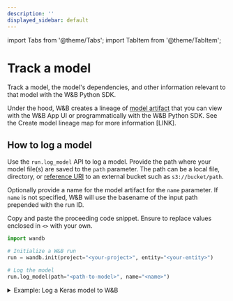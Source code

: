 ```yaml
---
description: ''
displayed_sidebar: default
---
```

import Tabs from '@theme/Tabs';
import TabItem from '@theme/TabItem';

# Track a model 

Track a model, the model's dependencies, and other information relevant to that model with the W&B Python SDK. 

Under the hood, W&B creates a lineage of [model artifact](./model-management-concepts.md#model-artifact) that you can view with the W&B App UI or programmatically with the W&B Python SDK. See the Create model lineage map for more information [LINK].

## How to log a model

Use the `run.log_model` API to log a model. Provide the path where your model file(s) are saved to the `path` parameter. The path can be a local file, directory, or [reference URI](../artifacts/track-external-files.md#amazon-s3--gcs--azure-blob-storage-references) to an external bucket such as `s3://bucket/path`. 

Optionally provide a name for the model artifact for the `name` parameter. If `name` is not specified, W&B will use the basename of the input path prepended with the run ID. 

Copy and paste the proceeding code snippet. Ensure to replace values enclosed in `<>` with your own.

```python
import wandb

# Initialize a W&B run
run = wandb.init(project="<your-project>", entity="<your-entity>")

# Log the model
run.log_model(path="<path-to-model>", name="<name>")
```

<details>

<summary>Example: Log a Keras model to W&B</summary>

The proceeding code snippet shows how to log a convolutional neural network (CNN) to W&B.

First, a dictionary that contains two hyperparamters is passed to `run.init()`. This initializes a W&B run that [INSERT - finish describing later].


```python showLineNumbers
import os
import wandb
from tensorflow import keras
from tensorflow.keras import layers

config = {"optimizer": "adam", "loss": "categorical_crossentropy"}

# Initialize a W&B run
run = wandb.init(entity="charlie", project="mnist-project", config=config)

# Training algorithm
loss = run.config["loss"]
optimizer = run.config["optimizer"]
metrics = ["accuracy"]
num_classes = 10
input_shape = (28, 28, 1)

model = keras.Sequential(
    [
        layers.Input(shape=input_shape),
        layers.Conv2D(32, kernel_size=(3, 3), activation="relu"),
        layers.MaxPooling2D(pool_size=(2, 2)),
        layers.Conv2D(64, kernel_size=(3, 3), activation="relu"),
        layers.MaxPooling2D(pool_size=(2, 2)),
        layers.Flatten(),
        layers.Dropout(0.5),
        layers.Dense(num_classes, activation="softmax"),
    ]
)

model.compile(loss=loss, optimizer=optimizer, metrics=metrics)

# Save model
model_filename = "model.h5"
local_filepath = "./"
full_path = os.path.join(local_filepath, model_filename)
model.save(filepath=full_path)

# Log the model
# highlight-next-line
run.log_model(path=full_path, name="MNIST")

# Explicitly tell W&B to end the run.
run.finish()
```
</details>

